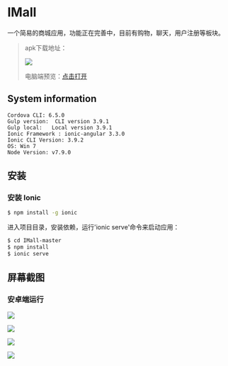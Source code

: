 # IMall

一个简易的商城应用，功能正在完善中，目前有购物，聊天，用户注册等板块。

> apk下载地址：
>
> ![](http://s-378506.gotocdn.com/pic/apk.png)
> 
> 电脑端预览：[点击打开](http://s-378506.gotocdn.com:8100)
>

## System information

```
Cordova CLI: 6.5.0
Gulp version:  CLI version 3.9.1
Gulp local:   Local version 3.9.1
Ionic Framework : ionic-angular 3.3.0
Ionic CLI Version: 3.9.2
OS: Win 7
Node Version: v7.9.0
```

## 安装

### 安装 Ionic

```bash
$ npm install -g ionic
```

进入项目目录，安装依赖，运行'ionic serve'命令来启动应用：

```bash
$ cd IMall-master
$ npm install
$ ionic serve
```

## 屏幕截图

### 安卓端运行

![](http://s-378506.gotocdn.com/pic/shot1.jpg)

![](http://s-378506.gotocdn.com/pic/shot2.jpg)

![](http://s-378506.gotocdn.com/pic/shot3.jpg)

![](http://s-378506.gotocdn.com/pic/shot4.jpg)

